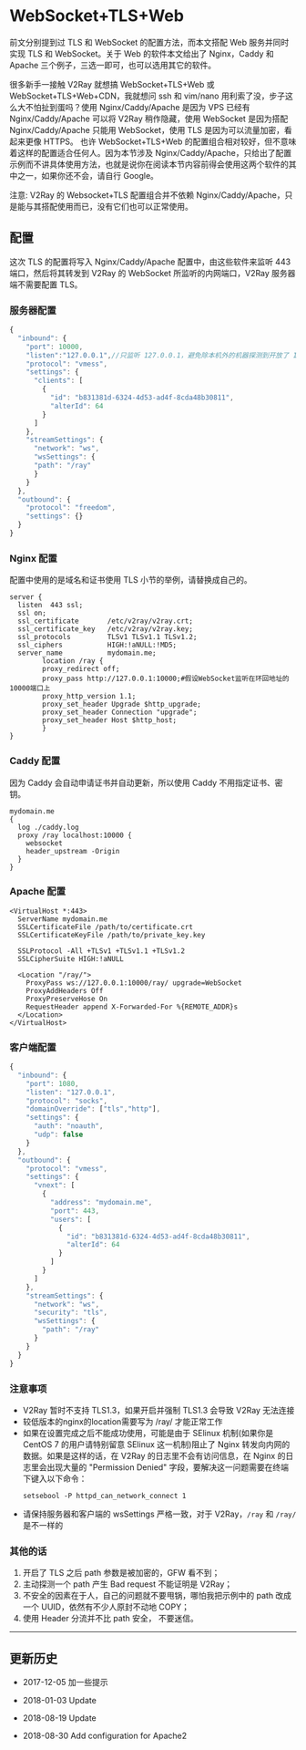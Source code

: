 # WebSocket+TLS+Web

前文分别提到过 TLS 和 WebSocket 的配置方法，而本文搭配 Web 服务并同时实现 TLS 和 WebSocket。关于 Web 的软件本文给出了 Nginx，Caddy 和 Apache 三个例子，三选一即可，也可以选用其它的软件。

很多新手一接触 V2Ray 就想搞 WebSocket+TLS+Web 或 WebSocket+TLS+Web+CDN，我就想问 ssh 和 vim/nano 用利索了没，步子这么大不怕扯到蛋吗？使用 Nginx/Caddy/Apache 是因为 VPS 已经有 Nginx/Caddy/Apache 可以将 V2Ray 稍作隐藏，使用 WebSocket 是因为搭配 Nginx/Caddy/Apache 只能用 WebSocket，使用 TLS 是因为可以流量加密，看起来更像 HTTPS。 也许 WebSocket+TLS+Web 的配置组合相对较好，但不意味着这样的配置适合任何人。因为本节涉及 Nginx/Caddy/Apache，只给出了配置示例而不讲具体使用方法，也就是说你在阅读本节内容前得会使用这两个软件的其中之一，如果你还不会，请自行 Google。

注意: V2Ray 的 Websocket+TLS 配置组合并不依赖 Nginx/Caddy/Apache，只是能与其搭配使用而已，没有它们也可以正常使用。

## 配置

这次 TLS 的配置将写入 Nginx/Caddy/Apache 配置中，由这些软件来监听 443 端口，然后将其转发到 V2Ray 的 WebSocket 所监听的内网端口，V2Ray 服务器端不需要配置 TLS。

### 服务器配置

```javascript
{
  "inbound": {
    "port": 10000,
    "listen":"127.0.0.1",//只监听 127.0.0.1，避免除本机外的机器探测到开放了 10000 端口
    "protocol": "vmess",
    "settings": {
      "clients": [
        {
          "id": "b831381d-6324-4d53-ad4f-8cda48b30811",
          "alterId": 64
        }
      ]
    },
    "streamSettings": {
      "network": "ws",
      "wsSettings": {
      "path": "/ray"
      }
    }
  },
  "outbound": {
    "protocol": "freedom",
    "settings": {}
  }
}
```

### Nginx 配置

配置中使用的是域名和证书使用 TLS 小节的举例，请替换成自己的。

```
server {
  listen  443 ssl;
  ssl on;
  ssl_certificate       /etc/v2ray/v2ray.crt;
  ssl_certificate_key   /etc/v2ray/v2ray.key;
  ssl_protocols         TLSv1 TLSv1.1 TLSv1.2;
  ssl_ciphers           HIGH:!aNULL:!MD5;
  server_name           mydomain.me;
        location /ray {
        proxy_redirect off;
        proxy_pass http://127.0.0.1:10000;#假设WebSocket监听在环回地址的10000端口上
        proxy_http_version 1.1;
        proxy_set_header Upgrade $http_upgrade;
        proxy_set_header Connection "upgrade";
        proxy_set_header Host $http_host;
        }
}
```

### Caddy 配置

因为 Caddy 会自动申请证书并自动更新，所以使用 Caddy 不用指定证书、密钥。  
```
mydomain.me
{
  log ./caddy.log
  proxy /ray localhost:10000 {
    websocket
    header_upstream -Origin
  }
}
```

### Apache 配置

```
<VirtualHost *:443>
  ServerName mydomain.me
  SSLCertificateFile /path/to/certificate.crt
  SSLCertificateKeyFile /path/to/private_key.key
  
  SSLProtocol -All +TLSv1 +TLSv1.1 +TLSv1.2
  SSLCipherSuite HIGH:!aNULL
  
  <Location "/ray/">
    ProxyPass ws://127.0.0.1:10000/ray/ upgrade=WebSocket
    ProxyAddHeaders Off
    ProxyPreserveHose On
    RequestHeader append X-Forwarded-For %{REMOTE_ADDR}s
  </Location>
</VirtualHost>
```

### 客户端配置

```javascript
{
  "inbound": {
    "port": 1080,
    "listen": "127.0.0.1",
    "protocol": "socks",
    "domainOverride": ["tls","http"],
    "settings": {
      "auth": "noauth",
      "udp": false
    }
  },
  "outbound": {
    "protocol": "vmess",
    "settings": {
      "vnext": [
        {
          "address": "mydomain.me",
          "port": 443,
          "users": [
            {
              "id": "b831381d-6324-4d53-ad4f-8cda48b30811",
              "alterId": 64
            }
          ]
        }
      ]
    },
    "streamSettings": {
      "network": "ws",
      "security": "tls",
      "wsSettings": {
        "path": "/ray"
      }
    }
  }
}
```
### 注意事项

- V2Ray 暂时不支持 TLS1.3，如果开启并强制 TLS1.3 会导致 V2Ray 无法连接
- 较低版本的nginx的location需要写为 /ray/ 才能正常工作
- 如果在设置完成之后不能成功使用，可能是由于 SElinux 机制(如果你是 CentOS 7 的用户请特别留意 SElinux 这一机制)阻止了 Nginx 转发向内网的数据。如果是这样的话，在 V2Ray 的日志里不会有访问信息，在 Nginx 的日志里会出现大量的 "Permission Denied" 字段，要解决这一问题需要在终端下键入以下命令：
  ```
  setsebool -P httpd_can_network_connect 1
  ```
- 请保持服务器和客户端的 wsSettings 严格一致，对于 V2Ray，`/ray` 和 `/ray/` 是不一样的

### 其他的话

1. 开启了 TLS 之后 path 参数是被加密的，GFW 看不到；
2. 主动探测一个 path 产生 Bad request 不能证明是 V2Ray；
3. 不安全的因素在于人，自己的问题就不要甩锅，哪怕我把示例中的 path 改成一个 UUID，依然有不少人原封不动地 COPY；
4. 使用 Header 分流并不比 path 安全， 不要迷信。

------

## 更新历史

- 2017-12-05 加一些提示

- 2018-01-03 Update

- 2018-08-19 Update

- 2018-08-30 Add configuration for Apache2

